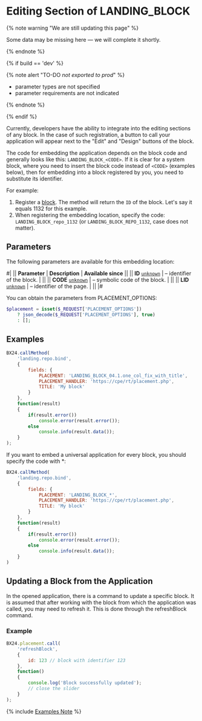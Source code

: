 # Editing Section of LANDING_BLOCK

{% note warning "We are still updating this page" %}

Some data may be missing here — we will complete it shortly.

{% endnote %}

{% if build == 'dev' %}

{% note alert "TO-DO _not exported to prod_" %}

- parameter types are not specified
- parameter requirements are not indicated

{% endnote %}

{% endif %}

Currently, developers have the ability to integrate into the editing sections of any block. In the case of such registration, a button to call your application will appear next to the "Edit" and "Design" buttons of the block.

The code for embedding the application depends on the block code and generally looks like this: `LANDING_BLOCK_<CODE>`. If it is clear for a system block, where you need to insert the block code instead of `<CODE>` (examples below), then for embedding into a block registered by you, you need to substitute its identifier.

For example:

1. Register a [block](../user-blocks/landing-repo-register.md). The method will return the `ID` of the block. Let's say it equals 1132 for this example.
2. When registering the embedding location, specify the code: `LANDING_BLOCK_repo_1132` (or `LANDING_BLOCK_REPO_1132`, case does not matter).

## Parameters

The following parameters are available for this embedding location:

#|
|| **Parameter** | **Description** | **Available since** ||
|| **ID**
[`unknown`](../../data-types.md) | – identifier of the block. | ||
|| **CODE**
[`unknown`](../../data-types.md) | – symbolic code of the block. | ||
|| **LID**
[`unknown`](../../data-types.md) | – identifier of the page. | ||
|#

You can obtain the parameters from PLACEMENT_OPTIONS:

```php
$placement = isset($_REQUEST['PLACEMENT_OPTIONS'])
    ? json_decode($_REQUEST['PLACEMENT_OPTIONS'], true)
    : [];
```

## Examples

```js
BX24.callMethod(
    'landing.repo.bind',
    {
        fields: {
            PLACEMENT: 'LANDING_BLOCK_04.1.one_col_fix_with_title',
            PLACEMENT_HANDLER: 'https://cpe/rt/placement.php',
            TITLE: 'My block'
        }
    },
    function(result)
    {
        if(result.error())
            console.error(result.error());
        else
            console.info(result.data());
    }
);
```

If you want to embed a universal application for every block, you should specify the code with *:

```js
BX24.callMethod(
    'landing.repo.bind',
    {
        fields: {
            PLACEMENT: 'LANDING_BLOCK_*',
            PLACEMENT_HANDLER: 'https://cpe/rt/placement.php',
            TITLE: 'My block'
        }
    },
    function(result)
    {
        if(result.error())
            console.error(result.error());
        else
            console.info(result.data());
    }
)
```

## Updating a Block from the Application

In the opened application, there is a command to update a specific block. It is assumed that after working with the block from which the application was called, you may need to refresh it. This is done through the refreshBlock command.

### Example

```js
BX24.placement.call(
    'refreshBlock',
    {
        id: 123 // block with identifier 123
    },
    function()
    {
        console.log('Block successfully updated');
        // close the slider
    }
);
```

{% include [Examples Note](../../../_includes/examples.md) %}